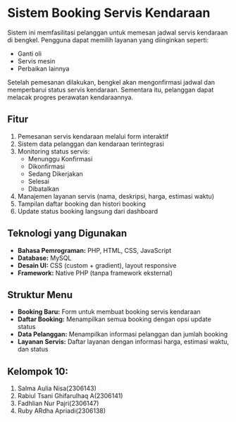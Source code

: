 # Sistem Booking Servis Kendaraan

Sistem ini memfasilitasi pelanggan untuk memesan jadwal servis kendaraan di bengkel. Pengguna dapat memilih layanan yang diinginkan seperti:
- Ganti oli
- Servis mesin
- Perbaikan lainnya

Setelah pemesanan dilakukan, bengkel akan mengonfirmasi jadwal dan memperbarui status servis kendaraan. Sementara itu, pelanggan dapat melacak progres perawatan kendaraannya.

##  Fitur
1. Pemesanan servis kendaraan melalui form interaktif  
2. Sistem data pelanggan dan kendaraan terintegrasi  
3. Monitoring status servis:  
   - Menunggu Konfirmasi  
   - Dikonfirmasi  
   - Sedang Dikerjakan  
   - Selesai  
   - Dibatalkan
4. Manajemen layanan servis (nama, deskripsi, harga, estimasi waktu)  
5. Tampilan daftar booking dan histori booking  
6. Update status booking langsung dari dashboard  

## Teknologi yang Digunakan
- **Bahasa Pemrograman:** PHP, HTML, CSS, JavaScript  
- **Database:** MySQL  
- **Desain UI:** CSS (custom + gradient), layout responsive  
- **Framework:** Native PHP (tanpa framework eksternal)  

## Struktur Menu

- **Booking Baru:** Form untuk membuat booking servis kendaraan
- **Daftar Booking:** Menampilkan semua booking dengan opsi update status
- **Data Pelanggan:** Menampilkan informasi pelanggan dan jumlah booking
- **Layanan Servis:** Daftar layanan dengan informasi harga, estimasi waktu, dan status

## Kelompok 10:

1. Salma Aulia Nisa(2306143)
2. Rabiul Tsani Ghifarulhaq A(2306141)
3. Fadhlian Nur Pajri(2306147)
4. Ruby ARdha Apriadi(2306138)
